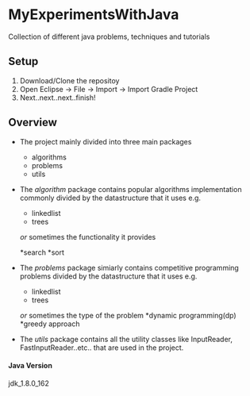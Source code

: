 # MyExperimentsWithJava
Collection of different java problems, techniques and tutorials

## Setup
1. Download/Clone the repositoy
2. Open Eclipse -> File -> Import -> Import Gradle Project
3. Next..next..next..finish!

## Overview
* The project mainly divided into three main packages
  * algorithms
  * problems
  * utils

* The *algorithm* package contains popular algorithms implementation commonly divided by the datastructure that it uses e.g.
  * linkedlist
  * trees
  
  *or* sometimes the functionality it provides
 
  *search
  *sort

* The *problems* package simiarly contains competitive programming problems divided by the datastructure that it uses e.g.
  * linkedlist
  * trees
  
  *or* sometimes the type of the problem 
  *dynamic programming(dp)
  *greedy approach

* The *utils* package contains all the utility classes like InputReader, FastInputReader..etc.. that are used in the project.




#### Java Version
jdk_1.8.0_162


